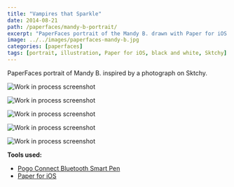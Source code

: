 ```yaml
---
title: "Vampires that Sparkle"
date: 2014-08-21
path: /paperfaces/mandy-b-portrait/
excerpt: "PaperFaces portrait of the Mandy B. drawn with Paper for iOS on an iPad."
image: ../../images/paperfaces-mandy-b.jpg
categories: [paperfaces]
tags: [portrait, illustration, Paper for iOS, black and white, Sktchy]
---
```


PaperFaces portrait of Mandy B. inspired by a photograph on Sktchy.

![Work in process screenshot](../../images/paperfaces-mandy-b-process-1-lg.jpg)

![Work in process screenshot](../../images/paperfaces-mandy-b-process-2-lg.jpg)

![Work in process screenshot](../../images/paperfaces-mandy-b-process-3-lg.jpg)

![Work in process screenshot](../../images/paperfaces-mandy-b-process-4-lg.jpg)

![Work in process screenshot](../../images/paperfaces-mandy-b-process-5-lg.jpg)

**Tools used:**

- [Pogo Connect Bluetooth Smart Pen](https://www.amazon.com/gp/product/B009K448L4/ref=as_li_ss_tl?ie=UTF8&camp=1789&creative=390957&creativeASIN=B009K448L4&linkCode=as2&tag=mademist-20)
- [Paper for iOS](https://paper.bywetransfer.com/)

